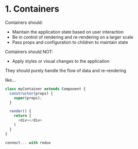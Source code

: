 # 1. Containers

Containers should:
- Maintain the application state based on user interaction
- Be in control of rendering and re-rendering on a larger scale
- Pass props and configuration to children to maintain state

Containers should NOT:
- Apply styles or visual changes to the application

They should purely handle the flow of data and re-rendering

like...
```js
class myContainer extends Component {
  constructor(props) {
    super(props);
  }

  render() {
    return {
      <div></div>
    )
  }
}

connect... with redux
```

